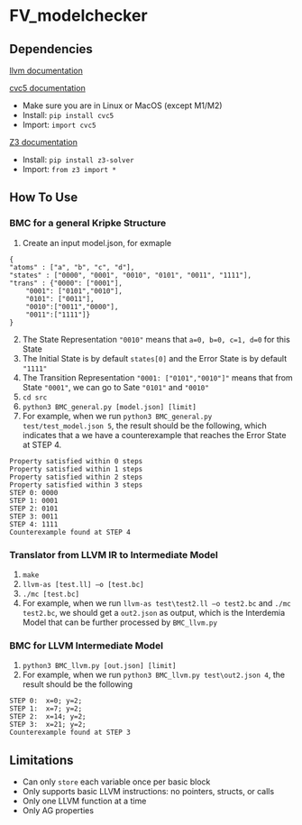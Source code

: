 # FV_modelchecker
## Dependencies
[llvm documentation](https://llvm.org/docs/)

[cvc5 documentation](https://cvc5.github.io/)
* Make sure you are in Linux or MacOS (except M1/M2)
* Install: `pip install cvc5`
* Import: `import cvc5`   

[Z3 documentation](https://github.com/Z3Prover/z3/wiki)
* Install: `pip install z3-solver`
* Import: `from z3 import *`


## How To Use
### BMC for a general Kripke Structure
1. Create an input model.json, for exmaple
```
{
"atoms" : ["a", "b", "c", "d"],
"states" : ["0000", "0001", "0010", "0101", "0011", "1111"],
"trans" : {"0000": ["0001"],
	"0001": ["0101","0010"], 
	"0101": ["0011"], 
	"0010":["0011","0000"], 
	"0011":["1111"]}
}
```
2. The State Representation `"0010"` means that `a=0, b=0, c=1, d=0` for this State
3. The Initial State is by default `states[0]` and the Error State is by default `"1111"`
4. The Transition Representation `"0001: ["0101","0010"]"` means that from State `"0001"`, we can go to Sate `"0101"` and `"0010"` 
5. `cd src`
6. `python3 BMC_general.py [model.json] [limit]`
7. For example, when we run `python3 BMC_general.py test/test_model.json 5`, the result should be the following, which indicates that a we have a counterexample that reaches the Error State at STEP 4.
```
Property satisfied within 0 steps
Property satisfied within 1 steps
Property satisfied within 2 steps
Property satisfied within 3 steps
STEP 0: 0000
STEP 1: 0001
STEP 2: 0101
STEP 3: 0011
STEP 4: 1111
Counterexample found at STEP 4
```
   
     
### Translator from LLVM IR to Intermediate Model
1. `make`
2. `llvm-as [test.ll] –o [test.bc]`
3. `./mc [test.bc]`
4. For example, when we run `llvm-as test\test2.ll –o test2.bc` and `./mc test2.bc`, we should get a `out2.json` as output, which is the Interdemia Model that can be further processed by `BMC_llvm.py`       
    
     
     
### BMC for LLVM Intermediate Model
1. `python3 BMC_llvm.py [out.json] [limit]`
2. For example, when we run `python3 BMC_llvm.py test\out2.json 4`, the result should be the following
```
STEP 0:  x=0; y=2;
STEP 1:  x=7; y=2;
STEP 2:  x=14; y=2;
STEP 3:  x=21; y=2;
Counterexample found at STEP 3
```
    
    
## Limitations
* Can only `store` each variable once per basic block
* Only supports basic LLVM instructions: no pointers, structs, or calls
* Only one LLVM function at a time
* Only AG properties

